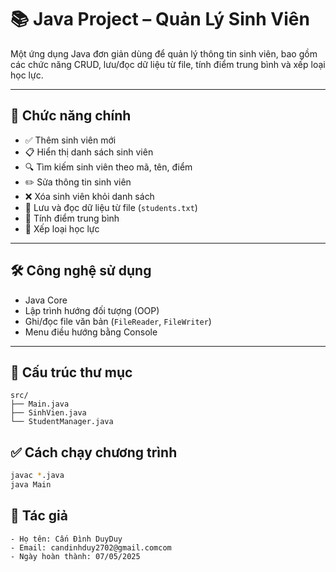 # 📚 Java Project – Quản Lý Sinh Viên

Một ứng dụng Java đơn giản dùng để quản lý thông tin sinh viên, bao gồm các chức năng CRUD, lưu/đọc dữ liệu từ file, tính điểm trung bình và xếp loại học lực.

---

## 🚀 Chức năng chính

- ✅ Thêm sinh viên mới
- 📋 Hiển thị danh sách sinh viên
- 🔍 Tìm kiếm sinh viên theo mã, tên, điểm
- ✏️ Sửa thông tin sinh viên
- ❌ Xóa sinh viên khỏi danh sách
- 📂 Lưu và đọc dữ liệu từ file (`students.txt`)
- 🧮 Tính điểm trung bình
- 🏅 Xếp loại học lực

---

## 🛠 Công nghệ sử dụng

- Java Core
- Lập trình hướng đối tượng (OOP)
- Ghi/đọc file văn bản (`FileReader`, `FileWriter`)
- Menu điều hướng bằng Console

---

## 📂 Cấu trúc thư mục

```
src/
├── Main.java
├── SinhVien.java
└── StudentManager.java
```

## ✅ Cách chạy chương trình

```bash
javac *.java
java Main
```

## 👤 Tác giả

```
- Họ tên: Cấn Đình DuyDuy
- Email: candinhduy2702@gmail.comcom
- Ngày hoàn thành: 07/05/2025
```
